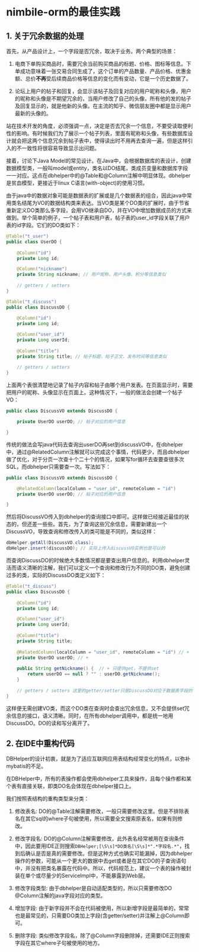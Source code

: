 # nimbile-orm的最佳实践

## 1. 关于冗余数据的处理

首先，从产品设计上，一个字段是否冗余，取决于业务。两个典型的场景：

1) 电商下单购买商品时，需要冗余当前购买商品的标题、价格、图标等信息。下单成功意味着一张交易合同生成了，这个订单的产品数量、产品价格、优惠金额、总价**不再**受后续商品价格等信息的变化而有变动，它是一个历史数据了。

2) 论坛上用户的帖子和回复，会显示该帖子及回复对应的用户昵称和头像，用户的昵称和头像是不期望冗余的，当用户修改了自己的头像，所有他的发的帖子及回复显示的，就是他新的头像。在主流的知乎、微信朋友圈中都是显示用户最新的头像的。

站在技术开发的角度，必须强调一点，决定是否去冗余一个信息，不要受读取便利性的影响。有时候我们为了展示一个帖子列表，里面有昵称和头像，有些数据库设计就会把这两个信息冗余到帖子表中，使得读出时不用再去查询一遍，但是这样引入的不一致性将很容易导致显示出问题。

接着，讨论下Java Model的常见设计。在Java中，会根据数据库的表设计，创建数据模型类，一般叫model或entity，类名以DO结尾，类成员变量和数据库字段一一对应。这点在dbhelper中的@Table和@Column注解中明显体现。dbhelper是贫血模型，更接近于linux C语言(with-object)的使用习惯。

由于java中的数据对象可能是数据表的扩展或是几个数据表的组合，因此java中常用类名结尾为VO的数据结构类来表达。当VO类是某个DO类的扩展时，由于节省重新定义DO类那么多字段，会用VO继承自DO，并在VO中增加数据成员的方式来做到。举个简单的例子，一个帖子表和用户表，帖子表的user_id字段关联了用户表的id字段。它们的DO类如下：
```java
@Table("t_user")
public class UserDO {
    
    @Column("id")
    private Long id;

    @Column("nickname")
    private String nickname; // 用户昵称，用户头像、积分等信息类似
    
    // getters / setters
}
```

```java
@Table("t_discuss")
public class DiscussDO {
    
    @Column("id")
    private Long id;

    @Column("user_id")
    private Long userId;
    
    @Column("title")
    private String title; // 帖子标题，帖子正文、发布时间等信息类似
    
    // getters / setters
}
```

上面两个表很清楚地记录了帖子内容和帖子由哪个用户发表。在页面显示时，需要把用户的昵称、头像显示在页面上。这种情况下，一般的做法会创建一个帖子VO：
```java
public class DiscussVO extends DiscussDO {

    private UserDO userDO; // 帖子对应的用户信息

}
```

传统的做法会写java代码去查询出userDO再set到discussVO中，在dbhelper中，通过@RelatedColumn注解就可以完成这个事情，代码更少，而且dbhelper做了优化，对于分页一次查十个二十个的情况，如果写for循环去查要查很多次SQL，而dbhelper只需要查一次。写法如下：
```java
public class DiscussVO extends DiscussDO {

    @RelatedColumn(localColumn = "user_id", remoteColumn = "id")
    private UserDO userDO; // 帖子对应的用户信息

}
```

然后将DiscussVO传入到dbhelper的查询接口中即可。这样做已经接近最佳的状态的，但还差一些些。首先，为了查询这些冗余信息，需要新建出一个DiscussVO，导致查询和修改传入的类可能是不同的，类似这样：
```java
dbHelper.getAll(DiscussVO.class);
dbHelper.insert(discussDO); // 实际上传入discussVO实例也是可以的
```

而查询DiscussDO的时候绝大多数情况都是要查出用户信息的。利用dbhelper灵活而语义清晰的注解，我们可以定义一个查询和修改行为不同的DO类，避免创建过多的类，实际的DiscussDO类定义如下：
```java
@Table("t_discuss")
public class DiscussDO {
    
    @Column("id")
    private Long id;

    @Column("user_id")
    private Long userId;
    
    @Column("title")
    private String title;
    
    @RelatedColumn(localColumn = "user_id", remoteColumn = "id") // +
    private UserDO userDO; // +
    
    public String getNickname() {  // + 只提供get，不提供set
        return userDO == null ? "" : userDO.getNickname();
    }
    
    // getters / setters 这里的getter/setter只是DiscussDO对应于数据表字段的
}
```

这样便无需创建VO类，而这个DO类在查询时会查出冗余信息，又不会提供set冗余信息的接口，语义清晰。同时，在所有dbhelper调用中，都是统一地用DiscussDO。DO的读和写分离开了。

## 2. 在IDE中重构代码

DBHelper的设计初衷，就是为了适应互联网应用表结构经常变化的特点，以弥补mybatis的不足。

在DBHelper中，所有的表操作都会使用dbhelper工具来操作，且每个操作都和某个表有直接关联，即类DO名会体现在dbhelper接口上。

我们按照表结构的重构类型来分类：

1. 修改表名: DO的@Table注解需要修改，一般只需要修改这里。但是不排除表名在其它sql的where子句被使用，所以需要全文搜索原表名，如果有则修改。

2. 修改字段名: DO的@Column注解需要修改，此外表名经常被用在查询条件中，因此要用IDE正则搜索`DBHelper;[\S\s]*DO类名[\S\s]*".*字段名.*"`，找到后确认是否是真的需要修改。但是这种方式也确实可能漏掉，因为dbhelper操作的参数，可能从一个更大的数据中去get或者是在其它DO的子查询语句中，并没有把类名暴露在代码中。所以，代码规范上，建议一个表的操作被封装在单个或尽量少的ServiceImpl中，不能暴露到Web层。

3. 修改字段类型: 由于dbhelper是自动适配类型的，所以只需要修改DO @Column注解的java字段对应的类型。

4. 增加字段: 由于新字段并不会在代码被使用，所以新增字段是最简单的，常常也是最常见的，只需要DO类加上字段(含getter/setter)并注解上@Column即可。

5. 删除字段: 类似修改字段名，除了@Column字段删除掉，还需要IDE正则搜索字段在其它where子句被使用的地方。
